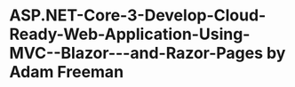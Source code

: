 # ASP.NET-Core-3-Develop-Cloud-Ready-Web-Application-Using-MVC--Blazor---and-Razor-Pages by Adam Freeman
 
